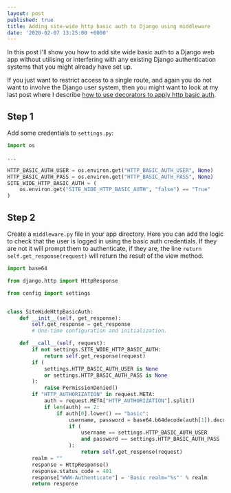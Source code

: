 ```yaml
---
layout: post
published: true
title: Adding site-wide http basic auth to Django using middleware
date: '2020-02-07 13:25:00 +0000'
---
```


In this post I'll show you how to add site wide basic auth to a Django web app without utilising or interfering with any existing Django authentication systems that you might already have set up.

If you just want to restrict access to a single route, and again you do not want to involve the Django user system, then you might want to look at my last post where I describe [how to use decorators to apply http basic auth](/post/2020-02-02-adding-basic-auth-to-django-part-1.html).

## Step 1

Add some credentials to `settings.py`:

```python
import os

...

HTTP_BASIC_AUTH_USER = os.environ.get("HTTP_BASIC_AUTH_USER", None)
HTTP_BASIC_AUTH_PASS = os.environ.get("HTTP_BASIC_AUTH_PASS", None)
SITE_WIDE_HTTP_BASIC_AUTH = (
    os.environ.get("SITE_WIDE_HTTP_BASIC_AUTH", "false") == "True"
)
```

## Step 2

Create a `middleware.py` file in your app directory. Here you can add the logic to check that the user is logged in using the basic auth credentials. If they are not it will prompt them to authenticate, if they are, the line `return self.get_response(request)` will return the result of the view method.

```python
import base64

from django.http import HttpResponse

from config import settings


class SiteWideHttpBasicAuth:
    def __init__(self, get_response):
        self.get_response = get_response
        # One-time configuration and initialization.

    def __call__(self, request):
        if not settings.SITE_WIDE_HTTP_BASIC_AUTH:
            return self.get_response(request)
        if (
            settings.HTTP_BASIC_AUTH_USER is None
            or settings.HTTP_BASIC_AUTH_PASS is None
        ):
            raise PermissionDenied()
        if "HTTP_AUTHORIZATION" in request.META:
            auth = request.META["HTTP_AUTHORIZATION"].split()
            if len(auth) == 2:
                if auth[0].lower() == "basic":
                    username, password = base64.b64decode(auth[1]).decode().split(":")
                    if (
                        username == settings.HTTP_BASIC_AUTH_USER
                        and password == settings.HTTP_BASIC_AUTH_PASS
                    ):
                        return self.get_response(request)
        realm = ""
        response = HttpResponse()
        response.status_code = 401
        response["WWW-Authenticate"] = 'Basic realm="%s"' % realm
        return response
```
